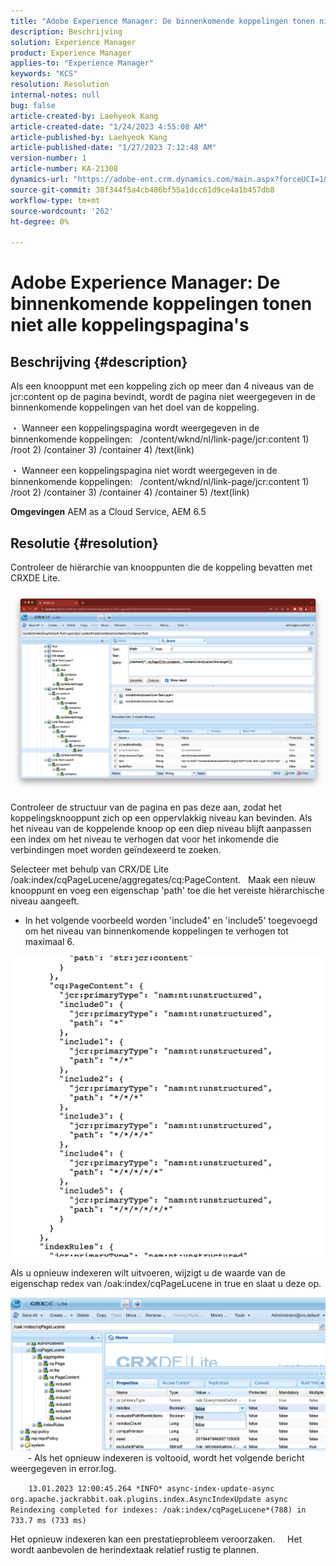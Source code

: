 ```yaml
---
title: "Adobe Experience Manager: De binnenkomende koppelingen tonen niet alle koppelingspagina's"
description: Beschrijving
solution: Experience Manager
product: Experience Manager
applies-to: "Experience Manager"
keywords: "KCS"
resolution: Resolution
internal-notes: null
bug: false
article-created-by: Laehyeok Kang
article-created-date: "1/24/2023 4:55:08 AM"
article-published-by: Laehyeok Kang
article-published-date: "1/27/2023 7:12:48 AM"
version-number: 1
article-number: KA-21308
dynamics-url: "https://adobe-ent.crm.dynamics.com/main.aspx?forceUCI=1&pagetype=entityrecord&etn=knowledgearticle&id=8142b044-a39b-ed11-aad1-6045bd0065b6"
source-git-commit: 38f344f5a4cb486bf55a1dcc61d9ce4a1b457db8
workflow-type: tm+mt
source-wordcount: '262'
ht-degree: 0%

---
```


# Adobe Experience Manager: De binnenkomende koppelingen tonen niet alle koppelingspagina&#39;s

## Beschrijving {#description}


Als een knooppunt met een koppeling zich op meer dan 4 niveaus van de jcr:content op de pagina bevindt, wordt de pagina niet weergegeven in de binnenkomende koppelingen van het doel van de koppeling.

・ Wanneer een koppelingspagina wordt weergegeven in de binnenkomende koppelingen:   /content/wknd/nl/link-page/jcr:content 1) /root 2) /container 3) /container 4) /text(link)

・ Wanneer een koppelingspagina niet wordt weergegeven in de binnenkomende koppelingen:   /content/wknd/nl/link-page/jcr:content 1) /root 2) /container 3) /container 4) /container 5) /text(link)

<b>Omgevingen</b>
AEM as a Cloud Service, AEM 6.5


## Resolutie {#resolution}


Controleer de hiërarchie van knooppunten die de koppeling bevatten met CRXDE Lite.

![](assets/667a70ba-a39b-ed11-aad1-6045bd0065b6.png)

Controleer de structuur van de pagina en pas deze aan, zodat het koppelingsknooppunt zich op een oppervlakkig niveau kan bevinden.
Als het niveau van de koppelende knoop op een diep niveau blijft aanpassen een index om het niveau te verhogen dat voor het inkomende die verbindingen moet worden geïndexeerd te zoeken.

Selecteer met behulp van CRX/DE Lite /oak:index/cqPageLucene/aggregates/cq:PageContent.
  Maak een nieuw knooppunt en voeg een eigenschap &#39;path&#39; toe die het vereiste hiërarchische niveau aangeeft.

- In het volgende voorbeeld worden &#39;include4&#39; en &#39;include5&#39; toegevoegd om het niveau van binnenkomende koppelingen te verhogen tot maximaal 6.

![](assets/72c18342-0e9e-ed11-aad1-6045bd0067ea.png)

Als u opnieuw indexeren wilt uitvoeren, wijzigt u de waarde van de eigenschap redex van /oak:index/cqPageLucene in true en slaat u deze op.

![](assets/a4203d8b-0e9e-ed11-aad1-6045bd0067ea.png)
  
    - Als het opnieuw indexeren is voltooid, wordt het volgende bericht weergegeven in error.log.

`    13.01.2023 12:00:45.264 *INFO* async-index-update-async org.apache.jackrabbit.oak.plugins.index.AsyncIndexUpdate async Reindexing completed for indexes: /oak:index/cqPageLucene*(788) in 733.7 ms (733 ms)`

Het opnieuw indexeren kan een prestatieprobleem veroorzaken.
    Het wordt aanbevolen de herindextaak relatief rustig te plannen.
